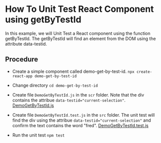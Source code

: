 # How To Unit Test React Component using getByTestId

In this example, we will Unit Test a React component using the function getByTestId. The getByTestId will find an element from the DOM using the attribute data-testid.

## Procedure

- Create a simple component called demo-get-by-test-id. `npx create-react-app demo-get-by-test-id`

- Change directory `cd demo-get-by-test-id`

- Create file `DemoGetByTestId.js` in the `scr` folder. Note that the div contains the attribue `data-testid="current-selection"`.
[DemoGetByTestId.js](DemoGetByTestId.js)

- Create file `DemoGetByTestId.test.js` in the `src` folder.  The unit test will find the div using the attribue `data-testid="current-selection"` and confirm the text contains the word "fred".
[DemoGetByTestId.test.js](DemoGetByTestId.test.js)

- Run the unit test `npm test`
